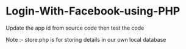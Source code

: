 # Login-With-Facebook-using-PHP

Update the app id from source code then test the code

Note :-  store.php is for storing details in our own local database

